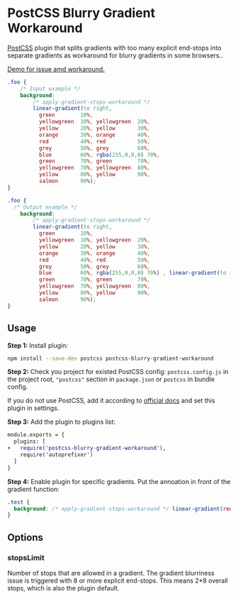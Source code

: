 # PostCSS Blurry Gradient Workaround

[PostCSS] plugin that splits gradients with too many explicit end-stops into separate gradients as workaround for blurry gradients in some browsers..

[PostCSS]: https://github.com/postcss/postcss

[Demo for issue amd workaround.](https://codepen.io/strarsis/pen/MWbxWMw)

```css
.foo {
    /* Input example */
    background:
        /* apply-gradient-stops-workaround */
        linear-gradient(to right,
          green        10%,
          yellowgreen  10%, yellowgreen  20%,
          yellow       20%, yellow       30%,
          orange       30%, orange       40%,
          red          40%, red          50%,
          grey         50%, grey         60%,
          blue         60%, rgba(255,0,0,0) 70%,
          green        70%, green        70%,
          yellowgreen  70%, yellowgreen  80%,
          yellow       80%, yellow       90%,
          salmon       90%);
}
```

```css
.foo {
  /* Output example */
    background:
        /* apply-gradient-stops-workaround */
        linear-gradient(to right,
          green        10%,
          yellowgreen  10%, yellowgreen  20%,
          yellow       20%, yellow       30%,
          orange       30%, orange       40%,
          red          40%, red          50%,
          grey         50%, grey         60%,
          blue         60%, rgba(255,0,0,0) 70%) , linear-gradient(to right , transparent 70%,
          green        70%, green        70%,
          yellowgreen  70%, yellowgreen  80%,
          yellow       80%, yellow       90%,
          salmon       90%);
}
```

## Usage

**Step 1:** Install plugin:

```sh
npm install --save-dev postcss postcss-blurry-gradient-workaround
```

**Step 2:** Check you project for existed PostCSS config: `postcss.config.js`
in the project root, `"postcss"` section in `package.json`
or `postcss` in bundle config.

If you do not use PostCSS, add it according to [official docs]
and set this plugin in settings.

**Step 3:** Add the plugin to plugins list:

```diff
module.exports = {
  plugins: [
+   require('postcss-blurry-gradient-workaround'),
    require('autoprefixer')
  ]
}
```

**Step 4:** Enable plugin for specific gradients.
Put the annoation in front of the gradient function:
```css
.test {
  background: /* apply-gradient-stops-workaround */ linear-gradient(red, blue, yellow, grey, green, red, blue, yellow, grey, green, red, blue, yellow, grey, green);
}
````

[official docs]: https://github.com/postcss/postcss#usage

## Options
### stopsLimit
Number of stops that are allowed in a gradient.
The gradient blurriness issue is triggered with 8 or more explicit end-stops.
This means 2*8 overall stops, which is also the plugin default.

